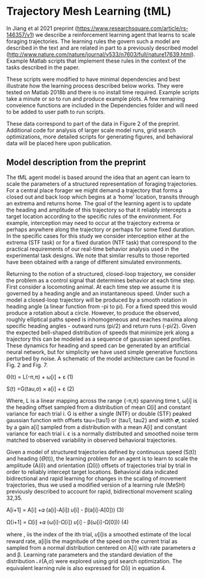 # Trajectory Mesh Learning (tML)
In Jiang et al 2021 preprint (https://www.researchsquare.com/article/rs-146357/v1) we describe a reinforcement learning agent that learns to scale foraging trajectories. The learning rules the govern such a model are described in the text and are related in part to a previously described model (http://www.nature.com/nature/journal/v533/n7603/full/nature17639.html). Example Matlab scripts that implement these rules in the context of the tasks described in the paper. 

These scripts were modified to have minimal dependencies and best illustrate how the learning process described below works. They were tested on Matlab 2018b and there is no install time required. Example scripts take a minute or so to run and produce example plots. A few remaining conveience functions are included in the Dependencies folder and will need to be added to user path to run scripts.

These data correspond to part of the data in Figure 2 of the preprint. Additional code for analysis of larger scale model runs, grid search optimizations, more detailed scripts for generating figures, and behavioral data will be placed here upon publication.

## Model description from the preprint

The tML agent model is based around the idea that an agent can learn to scale the parameters of a structured representation of foraging trajectories. For a central place forager we might demand a trajectory that forms a closed out and back loop which begins at a ‘home’ location, transits through an extrema and returns home. The goal of the learning agent is to update the heading and amplitude of this trajectory so that it reliably intercepts a target location according to the specific rules of the environment. For example, interception may need to occur at the trajectory extrema or perhaps anywhere along the trajectory or perhaps for some fixed duration. In the specific cases for this study we consider interception either at the extrema (STF task) or for a fixed duration (NTF task) that correspond to the practical requirements of our real-time behavior analysis used in the experimental task designs. We note that similar results to those reported have been obtained with a range of different simulated environments.

Returning to the notion of a structured, closed-loop trajectory, we consider the problem as a control signal that determines behavior at each time step. First consider a locomoting animal. At each time step we assume it is governed by a heading angle and an instantaneous speed. Under such a model a closed-loop trajectory will be produced by a smooth rotation in heading angle (a linear function from -pi to pi). For a fixed speed this would produce a rotation about a circle. However, to produce the observed, roughly elliptical paths speed is inhomogeneous and reaches maxima along specific heading angles - outward runs (pi/2) and return runs (-pi/2). Given the expected bell-shaped distribution of speeds that minimize jerk along a trajectory this can be modeled as a sequence of gaussian speed profiles. These dynamics for heading and speed can be generated by an artificial neural network, but for simplicity we have used simple generative functions perturbed by noise. A schematic of the model architecture can be found in Fig. 2 and Fig. 7.

Θ(t) = L(-π,π) + ω[i] + ε                                                                                                        (1)

S(t) =G(tau,σ) × a[i] + ε                                                                                                        (2)  

Where, L is a linear mapping across the range {-π,π} spanning time t, ω[i] is the heading offset sampled from a distribution of mean Ω[i] and constant variance for each trial i. G is either a single (NTF) or double (STF) peaked gaussian function with offsets tau={tau1} or {tau1, tau2} and width 𝝈, scaled by a gain a[i] sampled from a distribution with a mean A[i] and constant variance for each trial i. ε is a normally distributed and smoothed noise term matched to observed variability in observed behavioral trajectories. 

Given a model of structured trajectories defined by continuous speed (S(t)) and heading (𝛳(t)), the learning problem for an agent is to learn to scale the amplitude (A(i)) and orientation (Ω(i)) offsets of trajectories trial by trial in order to reliably intercept target locations. Behavioral data indicated bidirectional and rapid learning for changes in the scaling of movement trajectories, thus we used a modified version of a learning rule (MeSH) previously described to account for rapid, bidirectional movement scaling 32,35.

A[i+1] = A[i] +𝛼 (a[i]-A[i]) 𝜐[i] - β(a[i]-A[0]))                                                               (3)

Ω[i+1] = Ω[i] +𝛼 (ω[i]-Ω[i]) 𝜐[i] - β(ω[i]-Ω[0]))                                                               (4)

where , iis the index of the ith trial, 𝜐[i]is a smoothed estimate of the local reward rate, a[i]is the magnitude of the speed on the current trial as sampled from a normal distribution centered on A[i] with rate parameters 𝛼 and β. Learning rate parameters and the standard deviation of the distribution 𝒩(A,σ) were explored using grid search optimization. The equivalent learning rule is also expressed for Ω(i) in equation 4.
